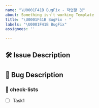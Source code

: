 ```yaml
---
name: "\U0001F41B BugFix - 작업할 것"
about: Something isn't working Template
title: "\U0001F41B BugFix - "
labels: "\U0001F41B BugFix"
assignees: ''

---
```


## 🛠️ Issue Description
[//]: # (해당 이슈에 대한 설명을 작성해주세요.)

## 💭 Bug Description
[//]: # (버그가 끼치는 영향과 문제를 설명해주세요.)

### 📝 check-lists
[//]: # (업무 체크리스트를 작성해주세요.)
- [ ] Task1
